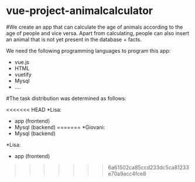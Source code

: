 ﻿# vue-project-animalcalculator

#We create an app that can calculate the age of animals according to the age of people and vice versa. Apart from calculating, people can also insert an animal that is not yet present in the database + facts.

We need the following programming languages to program this app:

- vue.js
- HTML
- vuetify
- Mysql
- ....

#The task distribution was determined as follows:

<<<<<<< HEAD
*Lisa:
- app (frontend)
- Mysql (backend)
=======
*Giovani:
- Mysql (backend) 

*Lisa:
- app (frontend)
>>>>>>> 6a61502ca85ccd233dc5ca81233e70a9acc4fce8
